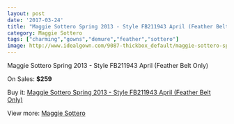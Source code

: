 ```yaml
---
layout: post
date: '2017-03-24'
title: "Maggie Sottero Spring 2013 - Style FB211943 April (Feather Belt Only)"
category: Maggie Sottero
tags: ["charming","gowns","demure","feather","sottero"]
image: http://www.idealgown.com/9087-thickbox_default/maggie-sottero-spring-2013-style-fb211943-april-feather-belt-only.jpg
---
```

Maggie Sottero Spring 2013 - Style FB211943 April (Feather Belt Only)

On Sales: **$259**
<a href="https://www.idealgown.com/en/maggie-sottero/3793-maggie-sottero-spring-2013-style-fb211943-april-feather-belt-only.html"><amp-img layout="responsive" width="600" height="600" src="//www.idealgown.com/9087-thickbox_default/maggie-sottero-spring-2013-style-fb211943-april-feather-belt-only.jpg" alt="Maggie Sottero Spring 2013 - Style FB211943 April (Feather Belt Only) 0" /></a>

Buy it: [Maggie Sottero Spring 2013 - Style FB211943 April (Feather Belt Only)](https://www.idealgown.com/en/maggie-sottero/3793-maggie-sottero-spring-2013-style-fb211943-april-feather-belt-only.html "Maggie Sottero Spring 2013 - Style FB211943 April (Feather Belt Only)")

View more: [Maggie Sottero](https://www.idealgown.com/en/45-maggie-sottero "Maggie Sottero")